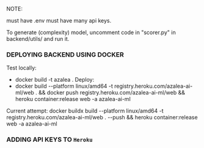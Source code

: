 NOTE: 

must have .env must have many api keys.



To generate (complexity) model, uncomment code in "scorer.py" in backend/utils/ and run it.


### DEPLOYING BACKEND USING DOCKER
Test locally:
- docker build -t azalea .
Deploy:
- docker build --platform linux/amd64 -t registry.heroku.com/azalea-ai-ml/web . && docker push registry.heroku.com/azalea-ai-ml/web && heroku container:release web -a azalea-ai-ml

Current attempt:
docker buildx build --platform linux/amd64 -t registry.heroku.com/azalea-ai-ml/web . --push && heroku container:release web -a azalea-ai-ml


### ADDING API KEYS TO ```Heroku```
